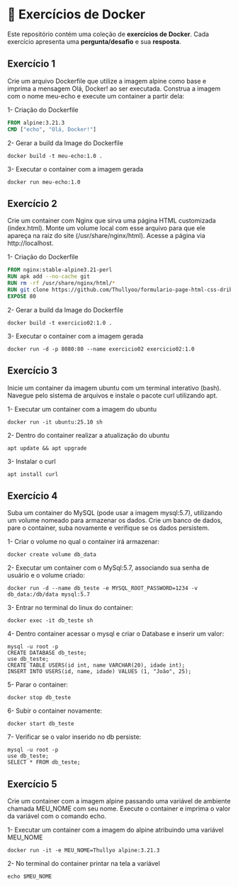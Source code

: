 # 🐳 Exercícios de Docker

Este repositório contém uma coleção de **exercícios de Docker**. Cada exercício apresenta uma **pergunta/desafio** e sua **resposta**.

## Exercício 1

Crie um arquivo Dockerfile que utilize a imagem alpine como base e imprima a mensagem Olá, Docker! ao ser executada. Construa a imagem com o nome meu-echo e execute um container a partir dela:

1- Criação do Dockerfile
```Dockerfile
FROM alpine:3.21.3
CMD ["echo", "Olá, Docker!"]
```

2- Gerar a build da Image do Dockerfile

```
docker build -t meu-echo:1.0 .
```

3- Executar o container com a imagem gerada
```
docker run meu-echo:1.0
```

## Exercício 2

Crie um container com Nginx que sirva uma página HTML customizada (index.html). Monte um volume local com esse arquivo para que ele apareça na raiz do site (/usr/share/nginx/html). Acesse a página via http://localhost.

1- Criação do Dockerfile
```Dockerfile
FROM nginx:stable-alpine3.21-perl
RUN apk add --no-cache git
RUN rm -rf /usr/share/nginx/html/*
RUN git clone https://github.com/Thullyoo/formulario-page-html-css-dribbleinsp.git /usr/share/nginx/html/
EXPOSE 80
```

2- Gerar a build da Image do Dockerfile

```
docker build -t exercicio02:1.0 .
```

3- Executar o container com a imagem gerada

```
docker run -d -p 8080:80 --name exercicio02 exercicio02:1.0
```

## Exercício 3

Inicie um container da imagem ubuntu com um terminal interativo (bash). Navegue pelo sistema de arquivos e instale o pacote curl utilizando apt.

1- Executar um container com a imagem do ubuntu

```
docker run -it ubuntu:25.10 sh
```

2- Dentro do container realizar a atualização do ubuntu

```
apt update && apt upgrade
```

3- Instalar o curl

```
apt install curl
```

## Exercício 4

Suba um container do MySQL (pode usar a imagem mysql:5.7), utilizando um volume nomeado para armazenar os dados. Crie um banco de dados, pare o container, suba novamente e verifique se os dados persistem.

1- Criar o volume no qual o container irá armazenar:

```
docker create volume db_data
```

2- Executar um container com o MySql:5.7, associando sua senha de usuário e o volume criado:

```
docker run -d --name db_teste -e MYSQL_ROOT_PASSWORD=1234 -v db_data:/db/data mysql:5.7 
```

3- Entrar no terminal do linux do container:

```
docker exec -it db_teste sh
```

4- Dentro container acessar o mysql e criar o Database e inserir um valor:

```
mysql -u root -p
CREATE DATABASE db_teste;
use db_teste;
CREATE TABLE USERS(id int, name VARCHAR(20), idade int);
INSERT INTO USERS(id, name, idade) VALUES (1, "João", 25);
```

5- Parar o container:

```
docker stop db_teste
```

6- Subir o container novamente:

```
docker start db_teste
```

7- Verificar se o valor inserido no db persiste:

```
mysql -u root -p
use db_teste;
SELECT * FROM db_teste;
```

## Exercício 5

Crie um container com a imagem alpine passando uma variável de ambiente chamada MEU_NOME com seu nome. Execute o container e imprima o valor da variável com o comando echo.

1- Executar um container com a imagem do alpine atribuindo uma variável MEU_NOME 

```
docker run -it -e MEU_NOME=Thullyo alpine:3.21.3
```

2- No terminal do container printar na tela a variável

```
echo $MEU_NOME
```
